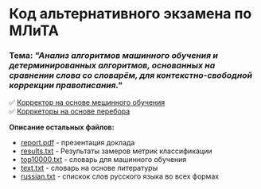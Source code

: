 # Код альтернативного экзамена по МЛиТА 
### **Тема**: ***"Анализ алгоритмов машинного обучения и детерминированных алгоритмов, основанных на сравнении слова со словарём, для контекстно-свободной коррекции правописания."***
:white_check_mark: [Корректор на основе мешинного обучения](https://github.com/wequalwo/Alternative_exam/blob/master/ML_r%C3%A9viseur.ipynb)    
:white_check_mark: [Корркеторы на основе перебора](https://github.com/wequalwo/Alternative_exam/blob/master/r%C3%A9viseur.ipynb)

**Описание остальных файлов:**
+ [report.pdf](https://github.com/wequalwo/Alternative_exam/blob/master/report.pdf)   - презентация доклада
+ [results.txt](https://github.com/wequalwo/Alternative_exam/blob/master/results.txt)  - Результаты замеров метрик классификации
+ [top10000.txt](https://github.com/wequalwo/Alternative_exam/blob/master/top10000.txt) - словарь для машинного обучения
+ [text.txt](https://github.com/wequalwo/Alternative_exam/blob/master/text.txt)     - словарь на основе литературы
+ [russian.txt](https://github.com/wequalwo/Alternative_exam/blob/master/russian.txt)  - спискок слов русского языка во всех формах
